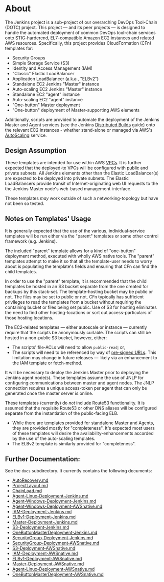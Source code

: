 # About

The Jenkins project is a sub-project of our overarching DevOps Tool-Chain (DOTC) project. This project &mdash; and its peer projects &mdash; is designed to handle the automated deployment of common DevOps tool-chain services onto STIG-harderend, EL7-compatible Amazon EC2 instances and related AWS resources. Specifically, this project provides CloudFormation (CFn) templates for:

* Security Groups
* Simple Storage Service (S3)
* Identity and Access Management (IAM)
* "Classic" Elastic LoadBalancer
* Application LoadBalancer (a.k.a., "ELBv2")
* Standalone EC2 Jenkins "Master" instance
* Auto-scaling EC2 Jenkins "Master" instance
* Standalone EC2 "agent" instance
* Auto-scaling EC2 "agent" instance
* "One-button" Master deployment
* "One-button" deployment of Master-supporting AWS elements

Additionally, scripts are provided to automate the deployment of the Jenkins Master and Agent services (see the Jenkins [Distributed Builds](https://wiki.jenkins.io/display/JENKINS/Distributed+builds) guide) onto the relevant EC2 instances - whether stand-alone or managed via AWS's [AutoScaling](https://aws.amazon.com/autoscaling/) service.

## Design Assumption

These templates are intended for use within AWS [VPCs](https://aws.amazon.com/vpc/). It is further expected that the deployed-to VPCs will be configured with public and private subnets. All Jenkins elements other than the Elastic LoadBalancer(s) are expected to be deployed into private subnets. The Elastic LoadBalancers provide transit of Internet-originating web UI requests to the the Jenkins Master node's web-based management-interface.

These templates _may_ work outside of such a networking-topology but have not been so tested.

## Notes on Templates' Usage

It is generally expected that the use of the various, individual-service templates will be run either via the "parent" templates or some other control framework (e.g. Jenkins).

The included "parent" template allows for a kind of "one-button" deployment method, executed with wholly AWS native tools. The "parent" templates attempt to make it so that all the template-user needs to worry about is populating the template's fields and ensuring that CFn can find the child templates. 

In order to use the "parent" template, it is recommended that the child templates be hosted in an S3 bucket separate from the one created for backups by this stack-set. The template-hosting bucket may be public or not. The files may be set to public or not. CFn typically has sufficient privileges to read the templates from a bucket without requiring the containing bucket or files being set public. Use of S3 for hosting eliminates the need to find other hosting-locations or sort out access-particulars of those hosting locations.

The EC2-related templates &mdash; either autoscale or instance &mdash; currently require that the scripts be anonymously curlable. The scripts can still be hosted in a non-public S3 bucket, however, either:
* The scripts' file-ACLs will need to allow `public-read`; or,
* The scripts will need to be referenced by way of [pre-signed URLs](https://docs.aws.amazon.com/AmazonS3/latest/dev/ShareObjectPreSignedURL.html).
This limitation may change in future releases &mdash; likely via an enhancement to the IAM template or fetch-method.

It will be necessary to deploy the Jenkins Master prior to deploying the Jenkins agent node(s). These templates assume the use of JNLP for configuring communications between master and agent nodes. The JNLP connection requires a unique access-token per agent that can only be generated once the master server is online.

These templates (currently) do _not_ include Route53 functionality. It is assumed that the requisite Route53 or other DNS aliases will be configured separate from the instantiation of the public-facing ELB.

* While there are templates provided for standalone Master and Agents, they are provided mostly for "completeness". It's expected most users of these templates will desire the availability-enhancements accorded by the use of the auto-scaling templates.
* The ELBv2 template is similarly provided for "completeness".

## Further Documentation:

See the `docs` subdirectory. It currently contains the following documents:

* [AutoRecovery.md](docs/AutoRecovery.md)
* [ProjectLayout.md](docs/ProjectLayout.md)
* [ChainLoad.md](docs/ChainLoad.md)
* [Agent-Linux-Deployment-Jenkins.md](docs/Agent-Linux-Deployment-Jenkins.md)
* [Agent-Windows-Deployment-Jenkins.md](docs/Agent-Windows-Deployment-Jenkins.md)
* [Agent-Windows-Deployment-AWSnative.md](docs/Agent-Windows-Deployment-AWSnative.md)
* [IAM-Deployment-Jenkins.md](docs/IAM-Deployment-Jenkins.md)
* [ELBv1-Deployment-Jenkins.md](docs/ELBv1-Deployment-Jenkins.md)
* [Master-Deployment-Jenkins.md](docs/Master-Deployment-Jenkins.md)
* [S3-Deployment-Jenkins.md](docs/S3-Deployment-Jenkins.md)
* [OneButtonMasterDeployment-Jenkins.md](docs/OneButtonMasterDeployment-Jenkins.md)
* [SecurityGroup-Deployment-Jenkins.md](docs/SecurityGroup-Deployment-Jenkins.md)
* [SecurityGroup-Deployment-AWSnative.md](docs/SecurityGroup-Deployment-AWSnative.md)
* [S3-Deployment-AWSnative.md](docs/S3-Deployment-AWSnative.md)
* [IAM-Deployment-AWSnative.md](docs/IAM-Deployment-AWSnative.md)
* [ELBv1-Deployment-AWSnative.md](docs/ELBv1-Deployment-AWSnative.md)
* [Master-Deployment-AWSnative.md](docs/Master-Deployment-AWSnative.md)
* [Agent-Linux-Deployment-AWSnative.md](docs/Agent-Linux-Deployment-AWSnative.md)
* [OneButtonMasterDeployment-AWSnative.md](docs/OneButtonMasterDeployment-AWSnative.md)
